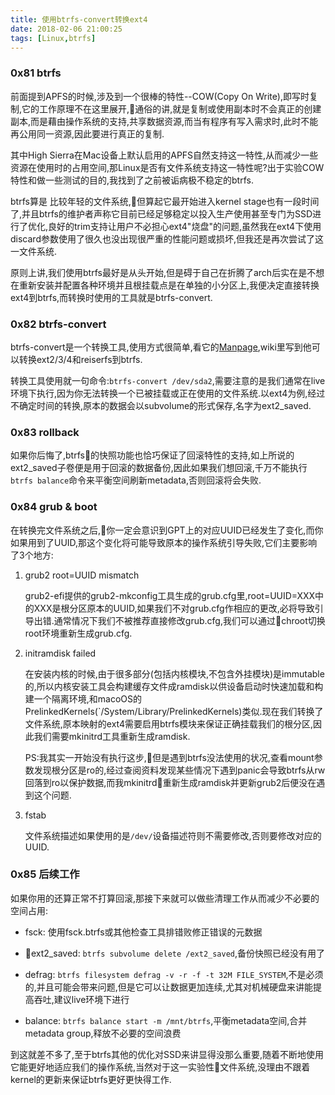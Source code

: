 ```yaml
---
title: 使用btrfs-convert转换ext4
date: 2018-02-06 21:00:25
tags: [Linux,btrfs]
---
```


### 0x81 btrfs

前面提到APFS的时候,涉及到一个很棒的特性--COW(Copy On Write),即写时复制,它的工作原理不在这里展开,通俗的讲,就是复制或使用副本时不会真正的创建副本,而是藉由操作系统的支持,共享数据资源,而当有程序有写入需求时,此时不能再公用同一资源,因此要进行真正的复制.

其中High Sierra在Mac设备上默认启用的APFS自然支持这一特性,从而减少一些资源在使用时的占用空间,那Linux是否有文件系统支持这一特性呢?出于实验COW特性和做一些测试的目的,我找到了之前被诟病极不稳定的btrfs.

btrfs算是 比较年轻的文件系统,但算起它最开始进入kernel stage也有一段时间了,并且btrfs的维护者声称它目前已经足够稳定以投入生产使用甚至专门为SSD进行了优化,良好的trim支持让用户不必担心ext4"烧盘"的问题,虽然我在ext4下使用discard参数使用了很久也没出现很严重的性能问题或损坏,但我还是再次尝试了这一文件系统.

原则上讲,我们使用btrfs最好是从头开始,但是碍于自己在折腾了arch后实在是不想在重新安装并配置各种环境并且根挂载点是在单独的小分区上,我便决定直接转换ext4到btrfs,而转换时使用的工具就是btrfs-convert.

### 0x82 btrfs-convert

btrfs-convert是一个转换工具,使用方式很简单,看它的[Manpage](https://btrfs.wiki.kernel.org/index.php/Manpage/btrfs-convert),wiki里写到他可以转换ext2/3/4和reiserfs到btrfs.

转换工具使用就一句命令:`btrfs-convert /dev/sda2`,需要注意的是我们通常在live环境下执行,因为你无法转换一个已被挂载或正在使用的文件系统.以ext4为例,经过不确定时间的转换,原本的数据会以subvolume的形式保存,名字为ext2_saved.

<!--more-->

### 0x83 rollback

如果你后悔了,btrfs的快照功能也恰巧保证了回滚特性的支持,如上所说的ext2_saved子卷便是用于回滚的数据备份,因此如果我们想回滚,千万不能执行`btrfs balance`命令来平衡空间刷新metadata,否则回滚将会失败.

### 0x84 grub & boot

在转换完文件系统之后,你一定会意识到GPT上的对应UUID已经发生了变化,而你如果用到了UUID,那这个变化将可能导致原本的操作系统引导失败,它们主要影响了3个地方:

1. grub2 root=UUID mismatch

    grub2-efi提供的grub2-mkconfig工具生成的grub.cfg里,root=UUID=XXX中的XXX是根分区原本的UUID,如果我们不对grub.cfg作相应的更改,必将导致引导出错.通常情况下我们不被推荐直接修改grub.cfg,我们可以通过chroot切换root环境重新生成grub.cfg.

1. initramdisk failed

    在安装内核的时候,由于很多部分(包括内核模块,不包含外挂模块)是immutable的,所以内核安装工具会构建缓存文件成ramdisk以供设备启动时快速加载和构建一个隔离环境,和macoOS的PrelinkedKernels(`/System/Library/PrelinkedKernels)类似.现在我们转换了文件系统,原本映射的ext4需要启用btrfs模块来保证正确挂载我们的根分区,因此我们需要mkinitrd工具重新生成ramdisk.

    PS:我其实一开始没有执行这步,但是遇到btrfs没法使用的状况,查看mount参数发现根分区是ro的,经过查阅资料发现某些情况下遇到panic会导致btrfs从rw回落到ro以保护数据,而我mkinitrd重新生成ramdisk并更新grub2后便没在遇到这个问题.

1. fstab

    文件系统描述如果使用的是`/dev/`设备描述符则不需要修改,否则要修改对应的UUID.

### 0x85 后续工作

如果你用的还算正常不打算回滚,那接下来就可以做些清理工作从而减少不必要的空间占用:

* fsck: 使用fsck.btrfs或其他检查工具排错败修正错误的元数据

* ext2_saved: `btrfs subvolume delete /ext2_saved`,备份快照已经没有用了

* defrag: `btrfs filesystem defrag -v -r -f -t 32M FILE_SYSTEM`,不是必须的,并且可能会带来问题,但是它可以让数据更加连续,尤其对机械硬盘来讲能提高吞吐,建议live环境下进行

* balance: `btrfs balance start -m /mnt/btrfs`,平衡metadata空间,合并metadata group,释放不必要的空间浪费

到这就差不多了,至于btrfs其他的优化对SSD来讲显得没那么重要,随着不断地使用它能更好地适应我们的操作系统,当然对于这一实验性文件系统,没理由不跟着kernel的更新来保证btrfs更好更快得工作.
